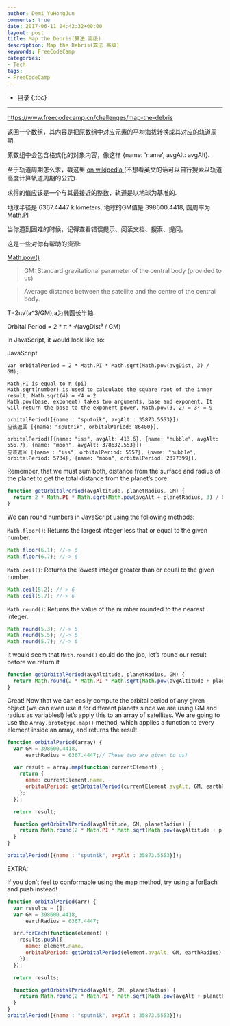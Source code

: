 ```yaml
---
author: Demi_YuHongJun
comments: true
date: 2017-06-11 04:42:32+00:00
layout: post
title: Map the Debris(算法 高级)
description: Map the Debris(算法 高级)
keywords: FreeCodeCamp
categories:
- Tech
tags:
- FreeCodeCamp
---
```

* 目录
{:toc}
---

https://www.freecodecamp.cn/challenges/map-the-debris

返回一个数组，其内容是把原数组中对应元素的平均海拔转换成其对应的轨道周期.

原数组中会包含格式化的对象内容，像这样 {name: 'name', avgAlt: avgAlt}.

至于轨道周期怎么求，戳这里 [on wikipedia ](https://en.wikipedia.org/wiki/Orbital_period)(不想看英文的话可以自行搜索以轨道高度计算轨道周期的公式).

求得的值应该是一个与其最接近的整数，轨道是以地球为基准的.

地球半径是 6367.4447 kilometers, 地球的GM值是 398600.4418, 圆周率为Math.PI

当你遇到困难的时候，记得查看错误提示、阅读文档、搜索、提问。

这是一些对你有帮助的资源:

[Math.pow()](https://www.freecodecamp.cn/challenges/map-the-debris)

>GM: Standard gravitational parameter of the central body (provided to us)

>Average distance between the satellite and the centre of the central body.

T=2π√(a^3/GM),a为椭圆长半轴.

Orbital Period = 2 * π * √(avgDist³ / GM)

In JavaScript, it would look like so:

JavaScript
```
var orbitalPeriod = 2 * Math.PI * Math.sqrt(Math.pow(avgDist, 3) / GM);

Math.PI is equal to π (pi)
Math.sqrt(number) is used to calculate the square root of the inner result, Math.sqrt(4) = √4 = 2
Math.pow(base, exponent) takes two arguments, base and exponent. It will return the base to the exponent power, Math.pow(3, 2) = 3² = 9
```
```
orbitalPeriod([{name : "sputnik", avgAlt : 35873.5553}]) 
应该返回 [{name: "sputnik", orbitalPeriod: 86400}].

orbitalPeriod([{name: "iss", avgAlt: 413.6}, {name: "hubble", avgAlt: 556.7}, {name: "moon", avgAlt: 378632.553}]) 
应该返回 [{name : "iss", orbitalPeriod: 5557}, {name: "hubble", orbitalPeriod: 5734}, {name: "moon", orbitalPeriod: 2377399}].

```

Remember, that we must sum both, distance from the surface and radius of the planet to get the total distance from the planet’s core:
```javascript
function getOrbitalPeriod(avgAltitude, planetRadius, GM) {
  return 2 * Math.PI * Math.sqrt(Math.pow(avgAlt + planetRadius, 3) / GM);
}
```
We can round numbers in JavaScript using the following methods:

`Math.floor()`: Returns the largest integer less that or equal to the given number.
```javascript
Math.floor(6.1); //-> 6
Math.floor(6.7); //-> 6
```
`Math.ceil()`: Returns the lowest integer greater than or equal to the given number.
```javascript
Math.ceil(5.2); //-> 6
Math.ceil(5.7); //-> 6
```
`Math.round()`: Returns the value of the number rounded to the nearest integer.
```javascript
Math.round(5.3); //-> 5
Math.round(5.5); //-> 6
Math.round(5.7); //-> 6
```

It would seem that `Math.round()` could do the job, let’s round our result before we return it
```javascript
function getOrbitalPeriod(avgAltitude, planetRadius, GM) {
  return Math.round(2 * Math.PI * Math.sqrt(Math.pow(avgAltitude + planetRadius, 3) / GM));
}
```

Great! Now that we can easily compute the orbital period of any given object (we can even use it for different planets since we are using GM and radius as variables!) 
let’s apply this to an array of satellites. 
We are going to use the `Array.prototype.map()` method, which applies a function to every element inside an array, and returns the result. 

```javascript
function orbitalPeriod(array) {
  var GM = 398600.4418,
      earthRadius = 6367.4447;// These two are given to us!

  var result = array.map(function(currentElement) {
    return {
      name: currentElement.name,
      orbitalPeriod: getOrbitalPeriod(currentElement.avgAlt, GM, earthRadius)  // We get the orbital radius using the previous function!
    };
  });

  return result;

  function getOrbitalPeriod(avgAltitude, GM, planetRadius) {
    return Math.round(2 * Math.PI * Math.sqrt(Math.pow(avgAltitude + planetRadius, 3) / GM));
  }
}

orbitalPeriod([{name : "sputnik", avgAlt : 35873.5553}]);

```

EXTRA:

If you don’t feel to conformable using the map method, try using a forEach and push instead!
```javascript
function orbitalPeriod(arr) {
  var results = [];
  var GM = 398600.4418,
      earthRadius = 6367.4447;

  arr.forEach(function(element) {
    results.push({
      name: element.name,
      orbitalPeriod: getOrbitalPeriod(element.avgAlt, GM, earthRadius)
    });
  });

  return results;

  function getOrbitalPeriod(avgAlt, GM, planetRadius) {
    return Math.round(2 * Math.PI * Math.sqrt(Math.pow(avgAlt + planetRadius, 3) / GM));
  }
}
orbitalPeriod([{name : "sputnik", avgAlt : 35873.5553}]);

```